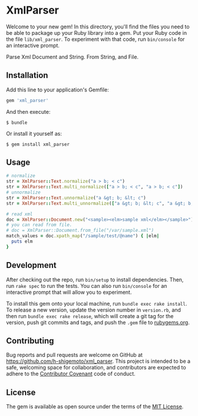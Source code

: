 # XmlParser

Welcome to your new gem! In this directory, you'll find the files you need to be able to package up your Ruby library into a gem. Put your Ruby code in the file `lib/xml_parser`. To experiment with that code, run `bin/console` for an interactive prompt.

Parse Xml Document and String.
From String, and File.

## Installation

Add this line to your application's Gemfile:

```ruby
gem 'xml_parser'
```

And then execute:

    $ bundle

Or install it yourself as:

    $ gem install xml_parser

## Usage

```ruby
# normalize
str = XmlParser::Text.normalize("a > b; < c")
str = XmlParser::Text.multi_normalize(["a > b; < c", "a > b; < c"])
# unnormalize
str = XmlParser::Text.unnormalize("a &gt; b; &lt; c")
str = XmlParser::Text.multi_unnormalize(["a &gt; b; &lt; c", "a &gt; b; &lt; c"])

# read xml
doc = XmlParser::Document.new("<sample><elm>sample xml</elm></sample>")
# you can read from file.
# doc = XmlParser::Document.from_file("/var/sample.xml")
match_values = doc.xpath_map("/sample/test/@name") { |elm|
  puts elm
}
```

## Development

After checking out the repo, run `bin/setup` to install dependencies. Then, run `rake spec` to run the tests. You can also run `bin/console` for an interactive prompt that will allow you to experiment.

To install this gem onto your local machine, run `bundle exec rake install`. To release a new version, update the version number in `version.rb`, and then run `bundle exec rake release`, which will create a git tag for the version, push git commits and tags, and push the `.gem` file to [rubygems.org](https://rubygems.org).

## Contributing

Bug reports and pull requests are welcome on GitHub at https://github.com/h-shigemoto/xml_parser. This project is intended to be a safe, welcoming space for collaboration, and contributors are expected to adhere to the [Contributor Covenant](contributor-covenant.org) code of conduct.


## License

The gem is available as open source under the terms of the [MIT License](http://opensource.org/licenses/MIT).

